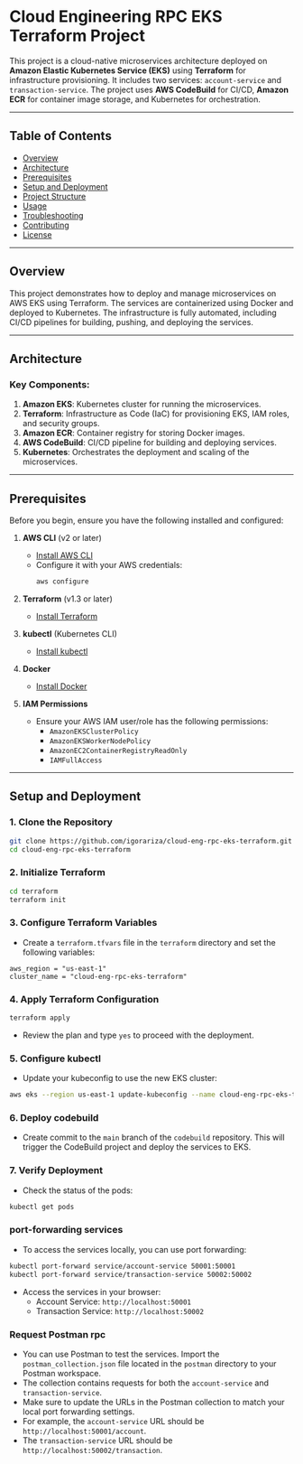 # Cloud Engineering RPC EKS Terraform Project

This project is a cloud-native microservices architecture deployed on **Amazon Elastic Kubernetes Service (EKS)** using **Terraform** for infrastructure provisioning. It includes two services: `account-service` and `transaction-service`. The project uses **AWS CodeBuild** for CI/CD, **Amazon ECR** for container image storage, and Kubernetes for orchestration.

---

## Table of Contents
- [Overview](#overview)
- [Architecture](#architecture)
- [Prerequisites](#prerequisites)
- [Setup and Deployment](#setup-and-deployment)
- [Project Structure](#project-structure)
- [Usage](#usage)
- [Troubleshooting](#troubleshooting)
- [Contributing](#contributing)
- [License](#license)

---

## Overview

This project demonstrates how to deploy and manage microservices on AWS EKS using Terraform. The services are containerized using Docker and deployed to Kubernetes. The infrastructure is fully automated, including CI/CD pipelines for building, pushing, and deploying the services.

---

## Architecture

### Key Components:
1. **Amazon EKS**: Kubernetes cluster for running the microservices.
2. **Terraform**: Infrastructure as Code (IaC) for provisioning EKS, IAM roles, and security groups.
3. **Amazon ECR**: Container registry for storing Docker images.
4. **AWS CodeBuild**: CI/CD pipeline for building and deploying services.
5. **Kubernetes**: Orchestrates the deployment and scaling of the microservices.

---

## Prerequisites

Before you begin, ensure you have the following installed and configured:

1. **AWS CLI** (v2 or later)
   - [Install AWS CLI](https://docs.aws.amazon.com/cli/latest/userguide/install-cliv2.html)
   - Configure it with your AWS credentials:
     ```bash
     aws configure
     ```

2. **Terraform** (v1.3 or later)
   - [Install Terraform](https://developer.hashicorp.com/terraform/tutorials/aws-get-started/install-cli)

3. **kubectl** (Kubernetes CLI)
   - [Install kubectl](https://kubernetes.io/docs/tasks/tools/install-kubectl/)

4. **Docker**
   - [Install Docker](https://docs.docker.com/get-docker/)

5. **IAM Permissions**
   - Ensure your AWS IAM user/role has the following permissions:
     - `AmazonEKSClusterPolicy`
     - `AmazonEKSWorkerNodePolicy`
     - `AmazonEC2ContainerRegistryReadOnly`
     - `IAMFullAccess`

---

## Setup and Deployment

### 1. Clone the Repository
```bash
git clone https://github.com/igorariza/cloud-eng-rpc-eks-terraform.git
cd cloud-eng-rpc-eks-terraform
```
### 2. Initialize Terraform
```bash
cd terraform
terraform init
```
### 3. Configure Terraform Variables
- Create a `terraform.tfvars` file in the `terraform` directory and set the following variables:
```hcl
aws_region = "us-east-1" 
cluster_name = "cloud-eng-rpc-eks-terraform"
```
### 4. Apply Terraform Configuration
```bash
terraform apply
```
- Review the plan and type `yes` to proceed with the deployment.
### 5. Configure kubectl
- Update your kubeconfig to use the new EKS cluster:
```bash
aws eks --region us-east-1 update-kubeconfig --name cloud-eng-rpc-eks-terraform
```
### 6. Deploy codebuild
- Create commit to the `main` branch of the `codebuild` repository. This will trigger the CodeBuild project and deploy the services to EKS.
### 7. Verify Deployment
- Check the status of the pods:
```bash
kubectl get pods
```
### port-forwarding services
- To access the services locally, you can use port forwarding:
```bash
kubectl port-forward service/account-service 50001:50001
kubectl port-forward service/transaction-service 50002:50002
```
- Access the services in your browser:
  - Account Service: `http://localhost:50001`
  - Transaction Service: `http://localhost:50002`

### Request Postman rpc
- You can use Postman to test the services. Import the `postman_collection.json` file located in the `postman` directory to your Postman workspace.
- The collection contains requests for both the `account-service` and `transaction-service`.
- Make sure to update the URLs in the Postman collection to match your local port forwarding settings.
- For example, the `account-service` URL should be `http://localhost:50001/account`.
- The `transaction-service` URL should be `http://localhost:50002/transaction`.
